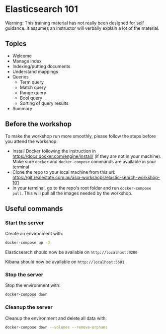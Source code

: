 # Elasticsearch 101

Warning:
This training material has not really been designed for self guidance.
It assumes an instructor will verbally explain a lot of the material.

## Topics

- Welcome
- Manage index
- Indexing/putting documents 
- Understand mappings
- Queries
    - Term query
    - Match query
    - Range query
    - Bool query
    - Sorting of query results
- Summary

## Before the workshop

To make the workshop run more smoothly, please follow the steps before you attend the workshop:
* Install Docker following the instruction in https://docs.docker.com/engine/install/ (if they are not in your machine). Make sure `docker` and `docker-compose` commands are available in your terminal
* Clone the repo to your local machine from this url: https://git.realestate.com.au/asia-workshops/elastic-search-workshop-101
* In your terminal, go to the repo's root folder and run `docker-compose pull`. This will pull all the images needed by the workshop.

## Useful commands
### Start the server
Create an environment with:
```bash
docker-compose up -d
```

Elasticsearch should now be available on `http://localhost:9200`

Kibana should now be available on `http://localhost:5601`


### Stop the server
Stop the environment with:
```bash
docker-compose down
```

### Cleanup the server
Cleanup the environment and delete all data with:
```bash
docker-compose down --volumes --remove-orphans
```
